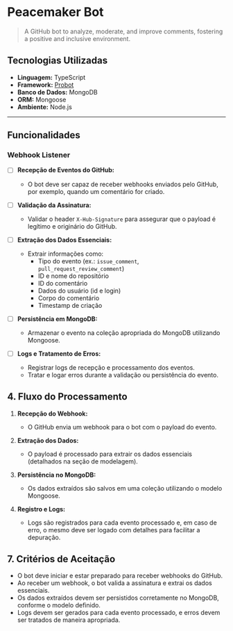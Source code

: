 # Peacemaker Bot

> A GitHub bot to analyze, moderate, and improve comments, fostering a positive and inclusive environment.

## Tecnologias Utilizadas

- **Linguagem:** TypeScript
- **Framework:** [Probot](https://probot.github.io/)
- **Banco de Dados:** MongoDB
- **ORM:** Mongoose
- **Ambiente:** Node.js

---

## Funcionalidades

### Webhook Listener

- [ ] **Recepção de Eventos do GitHub:**

  - O bot deve ser capaz de receber webhooks enviados pelo GitHub, por exemplo, quando um comentário for criado.

- [ ] **Validação da Assinatura:**

  - Validar o header `X-Hub-Signature` para assegurar que o payload é legítimo e originário do GitHub.

- [ ] **Extração dos Dados Essenciais:**

  - Extrair informações como:
    - Tipo do evento (ex.: `issue_comment`, `pull_request_review_comment`)
    - ID e nome do repositório
    - ID do comentário
    - Dados do usuário (id e login)
    - Corpo do comentário
    - Timestamp de criação

- [ ] **Persistência em MongoDB:**

  - Armazenar o evento na coleção apropriada do MongoDB utilizando Mongoose.

- [ ] **Logs e Tratamento de Erros:**
  - Registrar logs de recepção e processamento dos eventos.
  - Tratar e logar erros durante a validação ou persistência do evento.

## 4. Fluxo do Processamento

1. **Recepção do Webhook:**

   - O GitHub envia um webhook para o bot com o payload do evento.

2. **Extração dos Dados:**

   - O payload é processado para extrair os dados essenciais (detalhados na seção de modelagem).

3. **Persistência no MongoDB:**

   - Os dados extraídos são salvos em uma coleção utilizando o modelo Mongoose.

4. **Registro e Logs:**
   - Logs são registrados para cada evento processado e, em caso de erro, o mesmo deve ser logado com detalhes para facilitar a depuração.

## 7. Critérios de Aceitação

- O bot deve iniciar e estar preparado para receber webhooks do GitHub.
- Ao receber um webhook, o bot valida a assinatura e extrai os dados essenciais.
- Os dados extraídos devem ser persistidos corretamente no MongoDB, conforme o modelo definido.
- Logs devem ser gerados para cada evento processado, e erros devem ser tratados de maneira apropriada.
